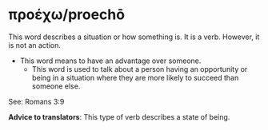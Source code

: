 # προέχω/proechō
This word describes a situation or how something is. It is a verb. However, it is not an action. 

* This word means to have an advantage over someone.
    * This word is used to talk about a person having an opportunity or being in a situation where they are more likely to succeed than someone else. 

See: Romans 3:9

**Advice to translators**: This type of verb describes a state of being. 
